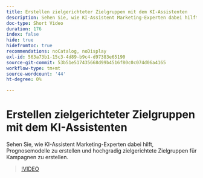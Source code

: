 ```yaml
---
title: Erstellen zielgerichteter Zielgruppen mit dem KI-Assistenten
description: Sehen Sie, wie KI-Assistent Marketing-Experten dabei hilft, Prognosemodelle zu erstellen und hochgradig zielgerichtete Zielgruppen für Kampagnen zu erstellen.
doc-type: Short Video
duration: 176
index: false
hide: true
hidefromtoc: true
recommendations: noCatalog, noDisplay
exl-id: 563a73b1-15c3-4d89-b9c4-d97383e65190
source-git-commit: 53b51e517435668d99b4516f80c0c074d06a4165
workflow-type: tm+mt
source-wordcount: '44'
ht-degree: 0%

---
```


# Erstellen zielgerichteter Zielgruppen mit dem KI-Assistenten

Sehen Sie, wie KI-Assistent Marketing-Experten dabei hilft, Prognosemodelle zu erstellen und hochgradig zielgerichtete Zielgruppen für Kampagnen zu erstellen.

<!-- 62_OS512_3442427_175_creating-targeted-audiences-with-ai-assistant -->
>[!VIDEO](https://video.tv.adobe.com/v/3458186/?learn=on&enablevpops=true)
